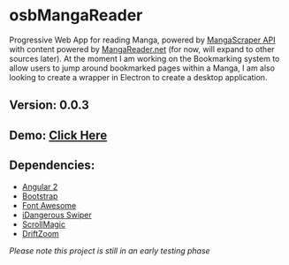 # osbMangaReader
Progressive Web App for reading Manga, powered by [MangaScraper API](https://market.mashape.com/doodle/manga-scraper) with content powered by [MangaReader.net](https://www.mangareader.net) (for now, will expand to other sources later). At the moment I am working on the Bookmarking system to allow users to jump around bookmarked pages within a Manga, I am also looking to create a wrapper in Electron to create a desktop application.

## Version: 0.0.3

## Demo: [Click Here](http://osbproductions.co.uk/osb-manga-reader/)

## Dependencies:
* [Angular 2](https://angular.io/)
* [Bootstrap](http://getbootstrap.com)
* [Font Awesome](http://fontawesome.io)
* [iDangerous Swiper](http://idangero.us/swiper/)
* [ScrollMagic](http://scrollmagic.io/)
* [DriftZoom](https://imgix.github.io/drift/)

_Please note this project is still in an early testing phase_